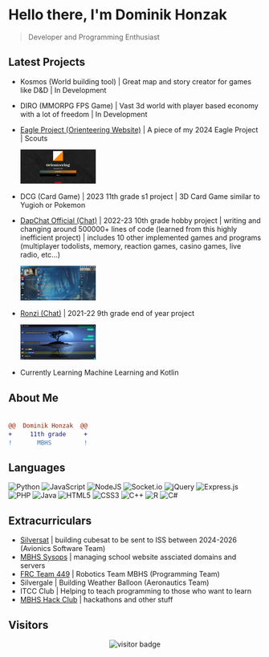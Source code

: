 

# Hello there, I'm Dominik Honzak 
> Developer and Programming Enthusiast

## Latest Projects
- Kosmos (World building tool) | Great map and story creator for games like D&D | In Development

- DIRO (MMORPG FPS Game) | Vast 3d world with player based economy with a lot of freedom | In Development

- [Eagle Project (Orienteering Website)](https://dahonzak.github.io/EagleProject/) | A piece of my 2024 Eagle Project | Scouts
  
  <img src="https://github.com/darkninja1/darkninja1/blob/main/Screenshot%202024-04-16%20213753.png" alt="Eagle Project Demo Image" width="150" />

- DCG (Card Game) | 2023 11th grade s1 project | 3D Card Game similar to Yugioh or Pokemon

- [DapChat Official (Chat)](https://dapchat.repl.co) | 2022-23 10th grade hobby project | writing and changing around 500000+ lines of code (learned from this highly inefficient project) | includes 10 other implemented games and programs (multiplayer todolists, memory, reaction games, casino games, live radio, etc...)
  
  <img src="https://github.com/darkninja1/darkninja1/blob/main/Screenshot%202023-12-06%20200232.png" alt="DAPCHAT Demo Image" width="150" />

- [Ronzi (Chat)](https://ronzi.repl.co) | 2021-22 9th grade end of year project
  
  <img src="https://github.com/darkninja1/darkninja1/blob/main/Screenshot%202022-10-17%20155825.png" alt="Ronzi Demo Image" width="150" />





- Currently Learning Machine Learning and Kotlin


## About Me

```diff

@@  Dominik Honzak  @@
+     11th grade     +
!       MBHS         !

```

## Languages

![Python](https://img.shields.io/badge/python-3670A0?style=for-the-badge&logo=python&logoColor=ffdd54)
![JavaScript](https://img.shields.io/badge/javascript-%23323330.svg?style=for-the-badge&logo=javascript&logoColor=%23F7DF1E)
![NodeJS](https://img.shields.io/badge/node.js-6DA55F?style=for-the-badge&logo=node.js&logoColor=white)
![Socket.io](https://img.shields.io/badge/Socket.io-black?style=for-the-badge&logo=socket.io&badgeColor=010101)
![jQuery](https://img.shields.io/badge/jquery-%230769AD.svg?style=for-the-badge&logo=jquery&logoColor=white)
![Express.js](https://img.shields.io/badge/express.js-%23404d59.svg?style=for-the-badge&logo=express&logoColor=%2361DAFB)
![PHP](https://img.shields.io/badge/php-%23777BB4.svg?style=for-the-badge&logo=php&logoColor=white)
![Java](https://img.shields.io/badge/java-%23ED8B00.svg?style=for-the-badge&logo=java&logoColor=white)
![HTML5](https://img.shields.io/badge/html5-%23E34F26.svg?style=for-the-badge&logo=html5&logoColor=white)
![CSS3](https://img.shields.io/badge/css3-%231572B6.svg?style=for-the-badge&logo=css3&logoColor=white)
![C++](https://img.shields.io/badge/c++-%2300599C.svg?style=for-the-badge&logo=c%2B%2B&logoColor=white)
![R](https://img.shields.io/badge/r-%23276DC3.svg?style=for-the-badge&logo=r&logoColor=white)
![C#](https://img.shields.io/badge/c%23-%23239120.svg?style=for-the-badge&logo=c-sharp&logoColor=white)

## Extracurriculars

- [Silversat](https://silversat.org) | building cubesat to be sent to ISS between 2024-2026 (Avionics Software Team)
- [MBHS Sysops](https://mbhs.edu) | managing school website assciated domains and servers
- [FRC Team 449](https://robot.mbhs.edu) | Robotics Team MBHS (Programming Team)
- Silvergale | Building Weather Balloon (Aeronautics Team)
- ITCC Club | Helping to teach programming to those who want to learn
- [MBHS Hack Club](https://blairhacks.com/) | hackathons and other stuff

## Visitors

<p  align="center">
  <img src="https://visitor-badge.glitch.me/badge?page_id=darkninja1.darkninja1&left_color=black&right_color=purple" alt="visitor badge"/>
</p>
